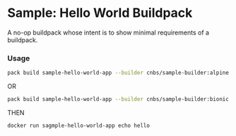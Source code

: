 # Sample: Hello World Buildpack

A no-op buildpack whose intent is to show minimal requirements of a buildpack.

### Usage

```bash
pack build sample-hello-world-app --builder cnbs/sample-builder:alpine --buildpack .
```

OR

```bash
pack build sample-hello-world-app --builder cnbs/sample-builder:bionic --buildpack .
```

THEN

```
docker run sagmple-hello-world-app echo hello
```
